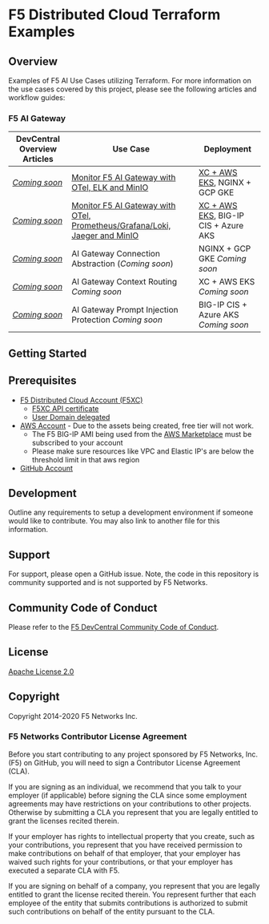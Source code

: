 # F5 Distributed Cloud Terraform Examples

## Overview

Examples of F5 AI Use Cases utilizing Terraform. For more information on the use cases covered by this project, please see the following articles and workflow guides:


### **F5 AI Gateway**

  | **DevCentral Overview Articles**                                                                                                                          | **Use Case**                                                                                                                                                | **Deployment**                                          |
  | --------------------------------------------------------------------------------------------------------------------------------------------------------- | -------------------------------------------------------------------------------------------------------------------------------------------------------------------------------------------------------- | -----------|
  | [*Coming soon*]() | [Monitor F5 AI Gateway with OTel, ELK and MinIO](https://github.com/f5devcentral/F5-AI-Use-Case-Examples/blob/main/Use%20Cases/AI%20Gateway/ELK-monitoring/README.rst)                         |  [XC + AWS EKS](https://github.com/f5devcentral/F5-AI-Use-Case-Examples/tree/main/Use%20Cases/AI%20Gateway/ELK-monitoring/EKS),  NGINX + GCP GKE |
  | [*Coming soon*]() | [Monitor F5 AI Gateway with OTel, Prometheus/Grafana/Loki, Jaeger and MinIO](https://github.com/f5devcentral/F5-AI-Use-Case-Examples/blob/main/Use%20Cases/AI%20Gateway/Prometheus-Grafana-Loki-Jaeger-monitoring/README.rst) |   [XC + AWS EKS](https://github.com/f5devcentral/F5-AI-Use-Case-Examples/tree/main/Use%20Cases/AI%20Gateway/Prometheus-Grafana-Loki-Jaeger-monitoring/EKS), BIG-IP CIS + Azure AKS  |
  | [*Coming soon*]() | AI Gateway Connection Abstraction (*Coming soon*)                        |  NGINX + GCP GKE *Coming soon* |
  | [*Coming soon*]() | AI Gateway Context Routing *Coming soon* |   XC + AWS EKS *Coming soon*  |
 | [*Coming soon*]() | AI Gateway Prompt Injection Protection *Coming soon*                       |  BIG-IP CIS + Azure AKS *Coming soon*  |

 
 

  
## Getting Started

## Prerequisites

* [F5 Distributed Cloud Account (F5XC)](https://console.ves.volterra.io/signup/usage_plan)
  * [F5XC API certificate](https://docs.cloud.f5.com/docs/how-to/user-mgmt/credentials)
  * [User Domain delegated](https://docs.cloud.f5.com/docs/how-to/app-networking/domain-delegation)
* [AWS Account](https://aws.amazon.com) - Due to the assets being created, free tier will not work.
  * The F5 BIG-IP AMI being used from the [AWS Marketplace](https://aws.amazon.com/marketplace) must be subscribed to your account
  * Please make sure resources like VPC and Elastic IP's are below the threshold limit in that aws region
* [GitHub Account](https://github.com)


## Development

Outline any requirements to setup a development environment if someone would like to contribute.  You may also link to another file for this information.

## Support

For support, please open a GitHub issue.  Note, the code in this repository is community supported and is not supported by F5 Networks.  

## Community Code of Conduct

Please refer to the [F5 DevCentral Community Code of Conduct](code_of_conduct.md).

## License

[Apache License 2.0](LICENSE)

## Copyright

Copyright 2014-2020 F5 Networks Inc.

### F5 Networks Contributor License Agreement

Before you start contributing to any project sponsored by F5 Networks, Inc. (F5) on GitHub, you will need to sign a Contributor License Agreement (CLA).

If you are signing as an individual, we recommend that you talk to your employer (if applicable) before signing the CLA since some employment agreements may have restrictions on your contributions to other projects.
Otherwise by submitting a CLA you represent that you are legally entitled to grant the licenses recited therein.

If your employer has rights to intellectual property that you create, such as your contributions, you represent that you have received permission to make contributions on behalf of that employer, that your employer has waived such rights for your contributions, or that your employer has executed a separate CLA with F5.

If you are signing on behalf of a company, you represent that you are legally entitled to grant the license recited therein.
You represent further that each employee of the entity that submits contributions is authorized to submit such contributions on behalf of the entity pursuant to the CLA.
